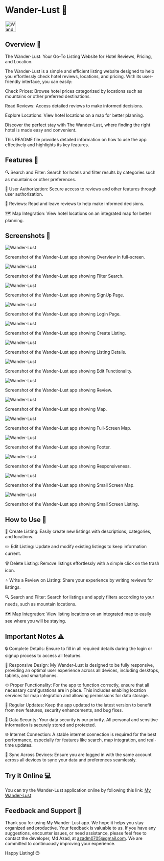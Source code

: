 
# Wander-Lust 📝

<img src="/Screenshots/icon.png" alt="Wander-Lust" width="35" height="35">
 

## Overview 🌟

The Wander-Lust: Your Go-To Listing Website for Hotel Reviews, Pricing, and Location.

The Wander-Lust is a simple and efficient listing website designed to help you effortlessly check hotel reviews, locations, and pricing. With its user-friendly interface, you can easily:

Check Prices: Browse hotel prices categorized by locations such as mountains or other preferred destinations.

Read Reviews: Access detailed reviews to make informed decisions.

Explore Locations: View hotel locations on a map for better planning.

Discover the perfect stay with The Wander-Lust, where finding the right hotel is made easy and convenient.

This README file provides detailed information on how to use the app effectively and highlights its key features.

## Features 🚀

🔍 Search and Filter: Search for hotels and filter results by categories such as mountains or other preferences.

🔐 User Authorization: Secure access to reviews and other features through user authorization.

📝 Reviews: Read and leave reviews to help make informed decisions.

🗺️ Map Integration: View hotel locations on an integrated map for better planning.
 
## Screenshots 📸

<img src="/Screenshots/Overview.JPG" alt="Wander-Lust">

Screenshot of the Wander-Lust app showing Overview in full-screen.

<img src="/Screenshots/Fsearch.JPG" alt="Wander-Lust">

Screenshot of the Wander-Lust app showing Filter Search.

<img src="/Screenshots/Signup.JPG" alt="Wander-Lust">

Screenshot of the Wander-Lust app showing SignUp Page.

<img src="/Screenshots/Login.JPG" alt="Wander-Lust">

Screenshot of the Wander-Lust app showing Login Page.

<img src="/Screenshots/Create.JPG" alt="Wander-Lust">

Screenshot of the Wander-Lust app showing Create Listing.

<img src="/Screenshots/Lidetails.JPG" alt="Wander-Lust">

Screenshot of the Wander-Lust app showing Listing Details.

<img src="/Screenshots/Edit.JPG" alt="Wander-Lust">

Screenshot of the Wander-Lust app showing Edit Functionality.

<img src="/Screenshots/Review.JPG" alt="Wander-Lust">

Screenshot of the Wander-Lust app showing Review.

<img src="/Screenshots/SMap.JPG" alt="Wander-Lust">

Screenshot of the Wander-Lust app showing Map.

<img src="/Screenshots/Fmap.JPG" alt="Wander-Lust">

Screenshot of the Wander-Lust app showing Full-Screen Map.

<img src="/Screenshots/Footer.JPG" alt="Wander-Lust">

Screenshot of the Wander-Lust app showing Footer.

<img src="/Screenshots/Responsivee.JPG" alt="Wander-Lust">

Screenshot of the Wander-Lust app showing Responsiveness.

<img src="/Screenshots/Mresm.JPG" alt="Wander-Lust">

Screenshot of the Wander-Lust app showing Small Screen Map.

<img src="/Screenshots/Lres.JPG" alt="Wander-Lust">

Screenshot of the Wander-Lust app showing Small Screen Listing.


## How to Use 📖

📝 Create Listing: Easily create new listings with descriptions, categories, and locations.

✏️ Edit Listing: Update and modify existing listings to keep information current.

🗑️ Delete Listing: Remove listings effortlessly with a simple click on the trash icon.

⭐ Write a Review on Listing: Share your experience by writing reviews for listings.

🔍 Search and Filter: Search for listings and apply filters according to your needs, such as mountain locations.

🗺️ Map Integration: View listing locations on an integrated map to easily see where you will be staying.

## Important Notes ⚠


🔒 Complete Details: Ensure to fill in all required details during the login or signup process to access all features.

📱 Responsive Design: My Wander-Lust is designed to be fully responsive, providing an optimal user experience across all devices, including desktops, tablets, and smartphones.

⚙️ Proper Functionality: For the app to function correctly, ensure that all necessary configurations are in place. This includes enabling location services for map integration and allowing permissions for data storage.

🔔 Regular Updates: Keep the app updated to the latest version to benefit from new features, security enhancements, and bug fixes.

📂 Data Security: Your data security is our priority. All personal and sensitive information is securely stored and protected.

🌐 Internet Connection: A stable internet connection is required for the best performance, especially for features like search, map integration, and real-time updates.

🔄 Sync Across Devices: Ensure you are logged in with the same account across all devices to sync your data and preferences seamlessly.

## Try it Online 💻

 You can try the Wander-Lust application online by following this link: [My Wander-Lust](https://azads-wander-lust.onrender.com/listings)


## Feedback and Support 💌

Thank you for using My Wander-Lust app. We hope it helps you stay organized and productive. Your feedback is valuable to us. If you have any suggestions, encounter issues, or need assistance, please feel free to contact the developer, Md Azad, at azadm0705@gmail.com. We are committed to continuously improving your experience.

Happy Listing! 😊